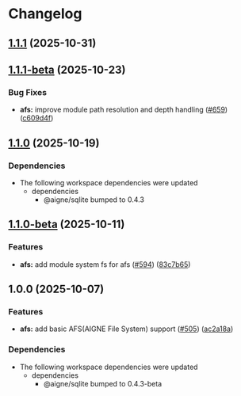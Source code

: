 # Changelog

## [1.1.1](https://github.com/AIGNE-io/aigne-framework/compare/afs-v1.1.1-beta...afs-v1.1.1) (2025-10-31)

## [1.1.1-beta](https://github.com/AIGNE-io/aigne-framework/compare/afs-v1.1.0...afs-v1.1.1-beta) (2025-10-23)


### Bug Fixes

* **afs:** improve module path resolution and depth handling ([#659](https://github.com/AIGNE-io/aigne-framework/issues/659)) ([c609d4f](https://github.com/AIGNE-io/aigne-framework/commit/c609d4fc9614123afcf4b8f86b3382a613ace417))

## [1.1.0](https://github.com/AIGNE-io/aigne-framework/compare/afs-v1.1.0-beta...afs-v1.1.0) (2025-10-19)


### Dependencies

* The following workspace dependencies were updated
  * dependencies
    * @aigne/sqlite bumped to 0.4.3

## [1.1.0-beta](https://github.com/AIGNE-io/aigne-framework/compare/afs-v1.0.0...afs-v1.1.0-beta) (2025-10-11)


### Features

* **afs:** add module system fs for afs ([#594](https://github.com/AIGNE-io/aigne-framework/issues/594)) ([83c7b65](https://github.com/AIGNE-io/aigne-framework/commit/83c7b6555d21c606a5005eb05f6686882fb8ffa3))

## 1.0.0 (2025-10-07)


### Features

* **afs:** add basic AFS(AIGNE File System) support ([#505](https://github.com/AIGNE-io/aigne-framework/issues/505)) ([ac2a18a](https://github.com/AIGNE-io/aigne-framework/commit/ac2a18a82470a2f31c466f329386525eb1cdab6d))


### Dependencies

* The following workspace dependencies were updated
  * dependencies
    * @aigne/sqlite bumped to 0.4.3-beta
